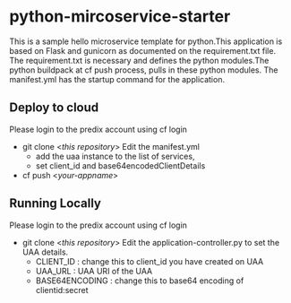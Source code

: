 # python-mircoservice-starter
This is a sample hello microservice template for python.This application is based on Flask and gunicorn as documented on the requirement.txt file. The requirement.txt is necessary and defines the python modules.The python buildpack at cf push process, pulls in these python modules. The manifest.yml has the startup command for the application.


## Deploy to cloud
Please login to the predix account using cf login
* git clone <*this repository*>
  Edit the manifest.yml
  * add the uaa instance to the list of services,
  * set client_id and base64encodedClientDetails
* cf push <*your-appname*>


## Running Locally
Please login to the predix account using cf login
* git clone <*this repository*>
  Edit the application-controller.py to set the UAA details.
    * CLIENT_ID : change this to client_id you have created on UAA
    * UAA_URL : UAA URI of the UAA
    * BASE64ENCODING : change this  to base64 encoding of clientid:secret

